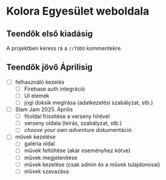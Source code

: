 # Kolora Egyesület weboldala

## Teendők első kiadásig

A projektben keress rá a `//TODO` kommentekre.

## Teendők jövő Áprilisig

- [ ] felhasználó kezelés
  - [ ] Firebase auth integráció
  - [ ] UI elemek
  - [ ] jogi doksik megírása (adatkezelési szabályzat, stb.)
- [ ] Slam Jam 2025. Április
  - [ ] főoldal frissítése a verseny hírével
  - [ ] verseny oldala (leírás, szabályzat, stb.)
  - [ ] *choose your own adventure* dokumentáció
- [ ] művek kezelése
  - [ ] galéria oldal
  - [ ] művek feltöltése (akár eseményhez kötve)
  - [ ] művek megjelenítése
  - [ ] művek kezelése (csak admin és a művek tulajdonosai)
  - [ ] művek szavazása
